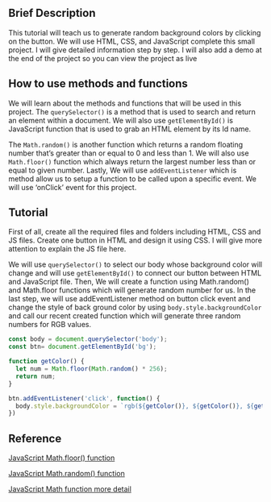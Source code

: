 ## Brief Description 
This tutorial will teach us to generate random background colors by clicking on the button. We will use HTML, CSS, and JavaScript complete this small project. I will give detailed information step by step. I will also add a demo at the end of the project so you can view the project as live  
  

## How to use methods and functions 

We will learn about the methods and functions that will be used in this project. The ``` querySelector() ``` is a method that is used to search and return an element within a document. We will also use ``` getElementById() ``` is JavaScript function that is used to grab an HTML element by its Id name.   

The ``` Math.random() ``` is another function which returns a random floating number that’s greater than or equal to 0 and less than 1. We will also use ``` Math.floor() ``` function which always return the largest number less than or equal to given number. Lastly, We will use ``` addEventListener ``` which is method allow us to setup a function to be called upon a specific event. We will use ‘onClick’ event for this project. 

## Tutorial  

First of all, create all the required files and folders including HTML, CSS and JS files. Create one button in HTML and design it using CSS. I will give more attention to explain the JS file here.

We will use ``` querySelector() ``` to select our body whose background color will change and will use ``` getElementById() ``` to connect our button between HTML and JavaScript file.  Then, We will create a function using Math.random() and Math.floor functions which will generate random number for us. In the last step, we will use addEventListener method on button click event and change the style of back ground color by using ``` body.style.backgroundColor ``` and call our recent created function which will generate three random numbers for RGB values. 

``` JavaScript 
const body = document.querySelector('body');
const btn= document.getElementById('bg');

function getColor() {
  let num = Math.floor(Math.random() * 256);
  return num;
}

btn.addEventListener('click', function() {
  body.style.backgroundColor = `rgb(${getColor()}, ${getColor()}, ${getColor()})`;
})

 ```

 ## Reference 
 [JavaScript Math.floor() function](https://developer.mozilla.org/en-US/docs/Web/JavaScript/Reference/Global_Objects/Math/floor) 

 [JavaScript Math.random() function](https://developer.mozilla.org/en-US/docs/Web/JavaScript/Reference/Global_Objects/Math/random) 

 [JavaScript Math function more detail](https://www.w3schools.com/js/js_random.asp)

